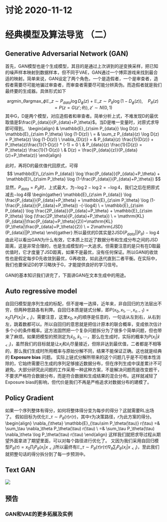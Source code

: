 讨论 2020-11-12
=

# 经典模型及算法导览 （二）
## Generative Adversarial Network (GAN)
首先，GAN模型也是个生成模型，其目的是通过上次讲到的逆变换采样，把已知的噪声样本映射到数据样本，但不同于VAE，GAN通过一个博弈游戏来找到最合适的映射。简单来说，GAN设定了两个角色，一个是造假者，一个是审查者，造假者需要尽可能地骗过审查者，而审查者需要尽可能分辨真伪。而造假者就是我们最终要的生成器。具体形式如下

$$ \mathrm{argmin}\_\theta \mathrm{argmax}\_\phi \mathbb{E}\_{z\sim P_{data}} \log D_\phi(z) + \mathbb{E}\_{z\sim P_\theta} \log (1-D_\phi(z)), \quad P_\theta(z) = P(z=G(z';\theta)),z'\sim N(0,1) $$
其中G，D是两个模型，对应造假者和审查者。简单分析上式，不难发现D的最优取值是$\frac{P_{data}}{P_{data}+P_\theta}$。当D是唯一变量时，对原式求导即可得到。
\begin{align}
& \mathbb{E}\_{z\sim P_{data}} \log D(z) + \mathbb{E}\_{z\sim P_\theta} \log (1-D(z)) \\
= & \sum_z P_{data}(z) \log D(z) + P_\theta(z) \log (1-D(z)) \\
\nabla_{D(z)} = &  P_{data}(z) \frac{1}{D(z)} + P_\theta(z)\frac{1}{1-D(z)} * (-1) = 0 \\
& P_{data}(z) \frac{1}{D(z)} = P_\theta(z) \frac{1}{1-D(z)} \\
& D(z) = \frac{P_{data}(z)}{P_{data}(z)+P_\theta(z)} 
\end{align}

此时，再将D的最优值代回原式，可得
$$ \mathbb{E}\_{z\sim P_{data}} \log \frac{P_{data}}{P_{data}+P_\theta} + \mathbb{E}\_{z\sim P_\theta} \log (1-\frac{P_{data}}{P_{data}+P_\theta}) $$
显然，$P_{data} = P_\theta$时，上式最大，为$-\log2-\log2 = -\log4$，我们之后在把原式减去$-\log4$得
\begin{gather}
\mathbb{E}\_{z\sim P_{data}} \log \frac{P_{data}}{P_{data}+P_\theta} + \mathbb{E}\_{z\sim P_\theta} \log (1-\frac{P_{data}}{P_{data}+P_\theta}) -(-\log4) \\
= \mathbb{E}\_{z\sim P_{data}} \log \frac{2P_{data}}{P_{data}+P_\theta} + \mathbb{E}\_{z\sim P_\theta} \log (\frac{2P_\theta}{P_{data}+P_\theta}) \\
= \mathrm{KL}(P_{data}|\frac{P_{data}+P_\theta}{2})+\mathrm{KL}(P_\theta|\frac{P_{data}+P_\theta}{2}) \\
= 2\mathrm{JSD}(P_{data}||P_\theta)
\end{gather}
所以最优的D其实是$2\mathrm{JSD}(P_{data}||P_\theta)-\log4$
由此可以看出GAN为什么有效，它本质上拉近了数据分布和生成分布之间的JSD距离，这是非常合理的，也是生成模型的一大追求。但需要注意的是只有在D取最优值时，它才度量了JSD距离，如果不是最优，没有任何保证。所以GAN的收敛性也是假定每步D先收敛到最优，G再收敛，如此迭代直到二者平衡。在实际中，我们也要保证D的学习略快于G，才能提供良好的学习信号。

GAN的基本知识我们讲完了，下面讲GAN在文本生成中的用途。
## Auto regressive model
自回归模型是序列生成的标配，但不是唯一选择，近年来，非自回归的方法层出不穷，但两种思路各有利弊。自回归本质是链式分解，即$P(x_0,x_1,\cdots,x_{n-1})= x_0 \prod_i P(x_i|x_{<i})$，需要注意，这里$x_0,x_1$的顺序是任意的，一句话从左到右，从右到左，跳着数都可以。所以自回归的意思就是把估计原本的联合概率，变成依次估计多个小的条件概率。这方法固然把一个复杂问题拆分为了很多个简单问题，但也带来了麻烦。如果把模型的预测定为$\hat{x}_0,\hat{x}_1,\cdots$，那么在生成时，实际的概率为$P(x_i|\hat{x}_{<i})$，虽然我们的目标就是让$x_i$和$\hat{x}_i$尽量接近，但除非达到最优值，二者都是不相等的，那么我们生成时所用概率与原始分解不同，结果不能保证正确。这也就是经典的 **Exposure bias** 问题。 实际上链式分解所带来的这个问题几乎是不可根本性消除的，它始终需要已生成的序列足够接近数据分布，但在序列生成中误差累计不可避免。大部分研究此问题的工作采用一种这种方案，不是解决问题而是改变题干，不要求严格符合数据分布，而是符合数据和生成结果的混合分布。这样就减轻了Exposure bias的影响，但代价是我们不再是严格追求对数据分布的建模了。

## Policy Gradient
如果一个序列整体有得分，如何将整体得分变为每步的得分？这就需要RL出场了。
假如目标为优化$\mathbb{E}\_{\tau\sim P_\theta(\tau)} r(\tau)$，其中$\tau$为决策路径，$r$为此方案的得分。
\begin{align}
\nabla_{\theta} \mathbb{E}\_{\tau\sim P_\theta(\tau)} r(\tau) =& \sum_\tau \nabla_\theta P_\theta(\tau) r(\tau) \\
=& \sum_\tau P_\theta(\tau) \nabla_\theta \log P_\theta(\tau) r(\tau)
\end{align}
这样我们就把求导过程从期望外面拿进了期望里面，可以对每个路径进行优化了。
又因为我们采用自回归模型$P_\theta(\tau) = x_0 \prod_i P_\theta(x_i|x_{<i})$所以最终有$\mathbb{E}\_{\tau \sim P_\theta(\tau)} r(\tau) \nabla_\theta  \sum_i P_\theta(x_i|x_{<i})$，至此我们就把整句话的得分拆分到了每一步预测中。
## Text GAN

![](https://i.imgur.com/Hwwncas.png)


## 预告
### GAN和VAE的更多拓展及实例

